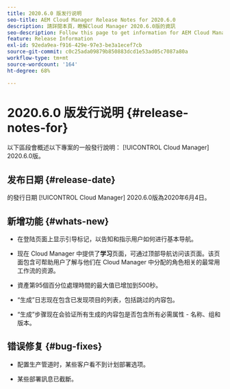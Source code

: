 ```yaml
---
title: 2020.6.0 版发行说明
seo-title: AEM Cloud Manager Release Notes for 2020.6.0
description: 請詳閱本頁，瞭解Cloud Manager 2020.6.0版的資訊
seo-description: Follow this page to get information for AEM Cloud Manager Release 2020.6.0
feature: Release Information
exl-id: 92eda9ea-f916-429e-97e3-be3a1ecef7cb
source-git-commit: c0c25ada09879b850883dcd1e53ad05c7087a80a
workflow-type: tm+mt
source-wordcount: '164'
ht-degree: 68%

---
```


# 2020.6.0 版发行说明 {#release-notes-for}

以下區段會概述以下專案的一般發行說明： [!UICONTROL Cloud Manager] 2020.6.0版。

## 发布日期 {#release-date}

的發行日期 [!UICONTROL Cloud Manager] 2020.6.0版為2020年6月4日。

## 新增功能 {#whats-new}

* 在登陆页面上显示引导标记，以告知和指示用户如何进行基本导航。

* 现在 Cloud Manager 中提供了&#x200B;**学习**&#x200B;页面，可通过顶部导航访问该页面。该页面包含可帮助用户了解与他们在 Cloud Manager 中分配的角色相关的最常用工作流的资源。

* 資產第95個百分位處理時間的最大值已增加到500秒。

* “生成”日志现在包含已发现项目的列表，包括跳过的内容包。

* “生成”步骤现在会验证所有生成的内容包是否包含所有必需属性 - 名称、组和版本。

## 错误修复 {#bug-fixes}

* 配置生产管道时，某些客户看不到计划部署选项。

* 某些部署訊息已截斷。
